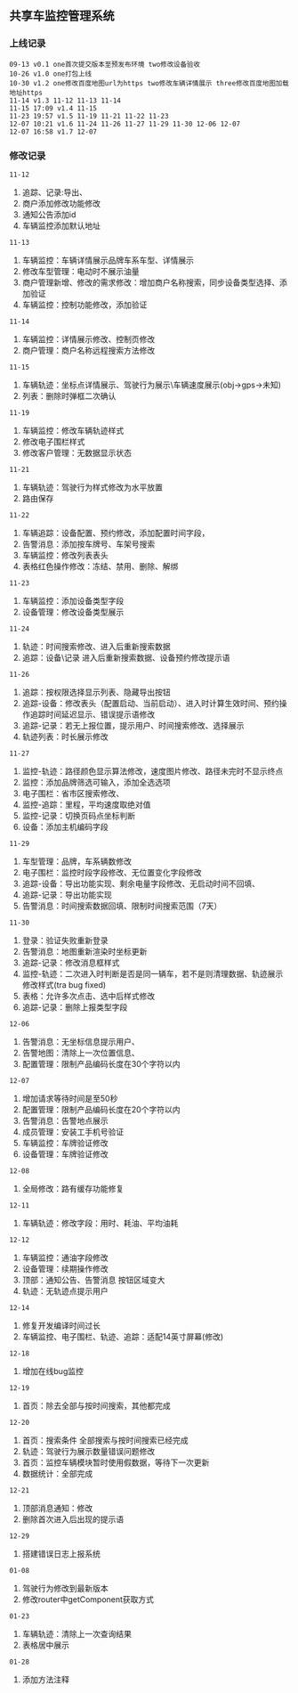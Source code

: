 ## 共享车监控管理系统

### 上线记录
```
09-13 v0.1 one首次提交版本至预发布环境 two修改设备验收
10-26 v1.0 one打包上线
10-30 v1.2 one修改百度地图url为https two修改车辆详情展示 three修改百度地图加载地址https
11-14 v1.3 11-12 11-13 11-14
11-15 17:09 v1.4 11-15
11-23 19:57 v1.5 11-19 11-21 11-22 11-23
12-07 10:21 v1.6 11-24 11-26 11-27 11-29 11-30 12-06 12-07
12-07 16:58 v1.7 12-07
```

### 修改记录
`11-12`
1. 追踪、记录:导出、
2. 商户添加修改功能修改
3. 通知公告添加id
4. 车辆监控添加默认地址

`11-13`
1. 车辆监控：车辆详情展示品牌车系车型、详情展示
2. 修改车型管理：电动时不展示油量
3. 商户管理新增、修改的需求修改：增加商户名称搜索，同步设备类型选择、添加验证
4. 车辆监控：控制功能修改，添加验证

`11-14`
1. 车辆监控：详情展示修改、控制页修改
2. 商户管理：商户名称远程搜索方法修改

`11-15`
1. 车辆轨迹：坐标点详情展示、驾驶行为展示\车辆速度展示(obj->gps->未知)
2. 列表：删除时弹框二次确认

`11-19`
1. 车辆监控：修改车辆轨迹样式
2. 修改电子围栏样式
3. 修改客户管理：无数据显示状态

`11-21`
1. 车辆轨迹：驾驶行为样式修改为水平放置
2. 路由保存

`11-22`
1. 车辆追踪：设备配置、预约修改，添加配置时间字段，
2. 告警消息：添加按车牌号、车架号搜索
3. 车辆监控：修改列表表头
4. 表格红色操作修改：冻结、禁用、删除、解绑

`11-23`
1. 车辆监控：添加设备类型字段
2. 设备管理：修改设备类型展示

`11-24`
1. 轨迹：时间搜索修改、进入后重新搜索数据
2. 追踪：设备\记录 进入后重新搜索数据、设备预约修改提示语

`11-26`
1. 追踪：按权限选择显示列表、隐藏导出按钮
2. 追踪-设备：修改表头（配置启动、当前启动）、进入时计算生效时间、预约操作追踪时间延迟显示、错误提示语修改
3. 追踪-记录：若无上报位置，提示用户、时间搜索修改、选择展示
4. 轨迹列表：时长展示修改

`11-27`
1. 监控-轨迹：路径颜色显示算法修改，速度图片修改、路径未完时不显示终点
2. 监控：添加品牌筛选可输入，添加全选选项
3. 电子围栏：省市区搜索修改、
4. 监控-追踪：里程，平均速度取绝对值
5. 监控-记录：切换页码点坐标判断
6. 设备：添加主机编码字段

`11-29`
1. 车型管理：品牌，车系辆数修改
2. 电子围栏：监控时段字段修改、无位置变化字段修改
3. 追踪-设备：导出功能实现、剩余电量字段修改、无启动时间不回填、
4. 追踪-记录：导出功能实现
5. 告警消息：时间搜索数据回填、限制时间搜索范围（7天）

`11-30`
1. 登录：验证失败重新登录
2. 告警消息：地图重新渲染时坐标更新
3. 追踪-记录：修改消息框样式
4. 监控-轨迹：二次进入时判断是否是同一辆车，若不是则清理数据、轨迹展示修改样式(tra bug fixed)
5. 表格：允许多次点击、选中后样式修改
6. 追踪-记录：删除上报类型字段

`12-06`
1. 告警消息：无坐标信息提示用户、
2. 告警地图：清除上一次位置信息、
3. 配置管理：限制产品编码长度在30个字符以内

`12-07`
1. 增加请求等待时间是至50秒
2. 配置管理：限制产品编码长度在20个字符以内
3. 告警消息：告警地点展示
4. 成员管理：安装工手机号验证
5. 车辆监控：车牌验证修改
6. 设备管理：车牌验证修改

`12-08`
1. 全局修改：路有缓存功能修复

`12-11`
1. 车辆轨迹：修改字段：用时、耗油、平均油耗

`12-12`
1. 车辆监控：通油字段修改
2. 设备管理：续期操作修改
3. 顶部：通知公告、告警消息 按钮区域变大
4. 轨迹：无轨迹点提示用户

`12-14`
1. 修复开发编译时间过长
2. 车辆监控、电子围栏、轨迹、追踪：适配14英寸屏幕(修改)

`12-18`
1. 增加在线bug监控

`12-19`
1. 首页：除去全部与按时间搜索，其他都完成

`12-20`
1. 首页：搜索条件 全部搜索与按时间搜索已经完成
2. 轨迹：驾驶行为展示数量错误问题修改
3. 首页：监控车辆模块暂时使用假数据，等待下一次更新
4. 数据统计：全部完成

`12-21`
1. 顶部消息通知：修改
2. 删除首次进入后出现的提示语

`12-29`
1. 搭建错误日志上报系统

`01-08`
1. 驾驶行为修改到最新版本
2. 修改router中getComponent获取方式

`01-23`
1. 车辆轨迹：清除上一次查询结果
2. 表格居中展示

`01-28`
1. 添加方法注释